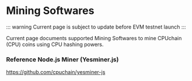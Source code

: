 # Mining Softwares

::: warning
Current page is subject to update before EVM testnet launch
:::

Current page documents supported Mining Softwares to mine CPUchain (CPU) coins using CPU hashing powers.

### Reference Node.js Miner (Yesminer.js)

https://github.com/cpuchain/yesminer-js